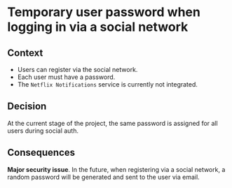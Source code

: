 Temporary user password when logging in via a social network
===============================

Context
------
- Users can register via the social network.
- Each user must have a password.
- The `Netflix Notifications` service is currently not integrated.

Decision
------
At the current stage of the project, the same password is assigned for all users during social auth.

Consequences
------
**Major security issue**.
In the future, when registering via a social network, a random password will be generated and
sent to the user via email.

